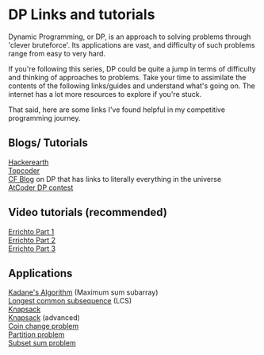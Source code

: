 # DP Links and tutorials

Dynamic Programming, or DP, is an approach to solving problems through 'clever bruteforce'. Its applications are vast, and difficulty of such problems range from easy to very hard.

If you're following this series, DP could be quite a jump in terms of difficulty and thinking of approaches to problems. Take your time to assimilate the contents of the following links/guides and understand what's going on. The internet has a lot more resources to explore if you're stuck. 

That said, here are some links I've found helpful in my competitive programming journey.

## Blogs/ Tutorials
[Hackerearth](https://www.hackerearth.com/practice/algorithms/dynamic-programming/introduction-to-dynamic-programming-1/tutorial/)\
[Topcoder](https://www.topcoder.com/community/competitive-programming/tutorials/dynamic-programming-from-novice-to-advanced/)\
[CF Blog](https://codeforces.com/blog/entry/67679) on DP that has links to literally everything in the universe\
[AtCoder DP contest](https://atcoder.jp/contests/dp)

## Video tutorials (recommended)
[Errichto Part 1](https://www.youtube.com/watch?v=YBSt1jYwVfU)\
[Errichto Part 2](https://www.youtube.com/watch?v=1mtvm2ubHCY)\
[Errichto Part 3](https://www.youtube.com/watch?v=pwpOC1dph6U)

## Applications
[Kadane's Algorithm](https://medium.com/@rsinghal757/kadanes-algorithm-dynamic-programming-how-and-why-does-it-work-3fd8849ed73d) (Maximum sum subarray)\
[Longest common subsequence](https://www.youtube.com/watch?v=sSno9rV8Rhg) (LCS)\
[Knapsack](https://www.hackerearth.com/practice/notes/the-knapsack-problem/)\
[Knapsack](https://www.youtube.com/watch?v=U4O3SwDamA4) (advanced)\
[Coin change problem](https://hackernoon.com/the-coin-change-problem-explained-ddd035a8f22f)\
[Partition problem](https://www.youtube.com/watch?v=zNVT8SnGRig)\
[Subset sum problem](https://www.quora.com/What-is-the-best-way-to-understanding-the-subset-sum-problem-dynamic-programming)
